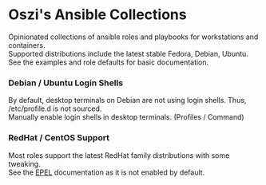 # Oszi's Ansible Collections

Opinionated collections of ansible roles and playbooks for workstations and containers.  
Supported distributions include the latest stable Fedora, Debian, Ubuntu.  
See the examples and role defaults for basic documentation.

### Debian / Ubuntu Login Shells

By default, desktop terminals on Debian are not using login shells. Thus, /etc/profile.d is not sourced.  
Manually enable login shells in desktop terminals. (Profiles / Command)

### RedHat / CentOS Support

Most roles support the latest RedHat family distributions with some tweaking.  
See the [EPEL](https://docs.fedoraproject.org/en-US/epel/) documentation as it is not enabled by default.  
